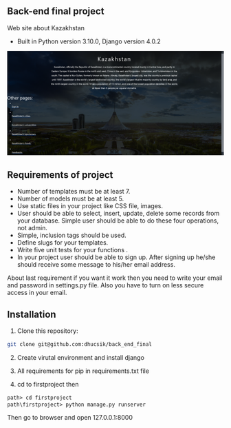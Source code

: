 ## Back-end final project

Web site about Kazakhstan

- Built in Python version 3.10.0, Django version 4.0.2

![alt text](https://github.com/dhucsik/back_end_final/blob/main/main_page.png?raw=true)

## Requirements of project 

- Number of templates must be at least 7.
- Number of models must be at least 5.
- Use static files in your project like CSS file, images.
- User should be able to select, insert, update, delete some records from your database. Simple user should be able to do these four operations, not admin. 
- Simple, inclusion tags should be used.
- Define slugs for your templates.
- Write five unit tests  for your functions . 
- In your project user should be able to sign up. After signing up he/she should receive some message to his/her email address. 

About last requirement if you want it work then you need to write your email and password in settings.py file. Also you have to turn on less secure access in your email. 

## Installation

1. Clone this repository: 

```bash
git clone git@github.com:dhucsik/back_end_final
```

2. Create virutal environment and install django

3. All requirements for pip in requirements.txt file

4. cd to firstproject then 

```
path> cd firstproject
path\firstproject> python manage.py runserver
```

Then go to browser and open 127.0.0.1:8000
